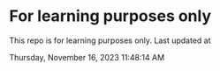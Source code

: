 # For learning purposes only
This repo is for learning purposes only.
Last updated at

Thursday, November 16, 2023 11:48:14 AM

